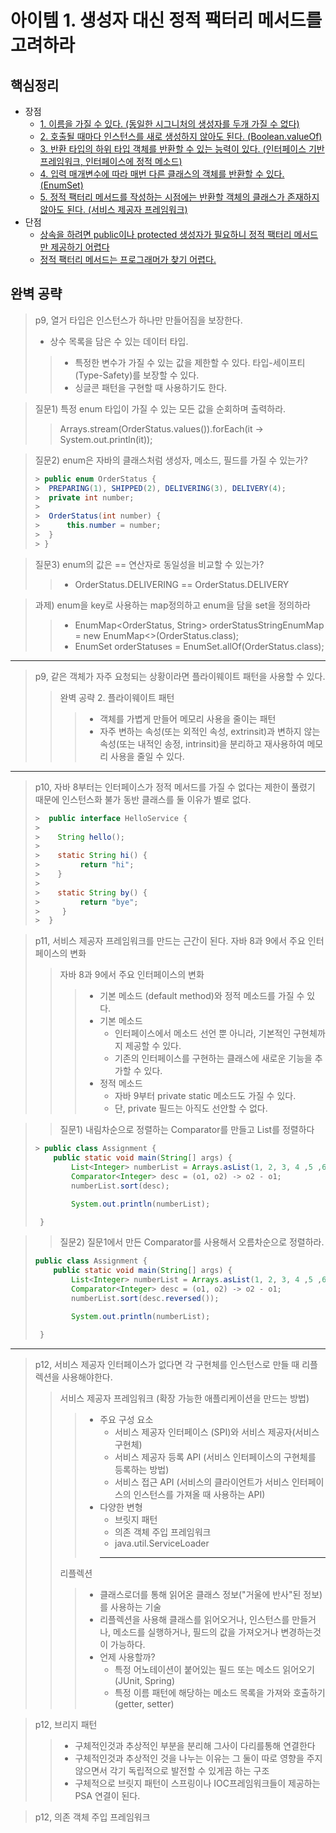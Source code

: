   # 아이템 1. 생성자 대신 정적 팩터리 메서드를 고려하라
## 핵심정리

- 장점
  - [1. 이름을 가질 수 있다. (동일한 시그니처의 생성자를 두개 가질 수 없다)](https://github.com/hwanyeongchoi/effectiveJava_study/blob/main/src/%EC%83%9D%EC%84%B1%EC%9E%90_%EB%8C%80%EC%8B%A0_%EC%A0%95%EC%A0%81_%ED%8C%A9%ED%84%B0%EB%A6%AC_%EB%A9%94%EC%84%9C%EB%93%9C%EB%A5%BC_%EA%B3%A0%EB%A0%A4%ED%95%98%EB%9D%BC/item01/Order.java)
  - [2. 호출될 때마다 인스턴스를 새로 생성하지 않아도 된다. (Boolean.valueOf)](https://github.com/hwanyeongchoi/effectiveJava_study/blob/main/src/%EC%83%9D%EC%84%B1%EC%9E%90_%EB%8C%80%EC%8B%A0_%EC%A0%95%EC%A0%81_%ED%8C%A9%ED%84%B0%EB%A6%AC_%EB%A9%94%EC%84%9C%EB%93%9C%EB%A5%BC_%EA%B3%A0%EB%A0%A4%ED%95%98%EB%9D%BC/item01/Settings.java)
  - [3. 반환 타입의 하위 타입 객체를 반환할 수 있는 능력이 있다. (인터페이스 기반 프레임워크, 인터페이스에 정적 메소드)](https://github.com/hwanyeongchoi/effectiveJava_study/blob/main/src/%EC%83%9D%EC%84%B1%EC%9E%90_%EB%8C%80%EC%8B%A0_%EC%A0%95%EC%A0%81_%ED%8C%A9%ED%84%B0%EB%A6%AC_%EB%A9%94%EC%84%9C%EB%93%9C%EB%A5%BC_%EA%B3%A0%EB%A0%A4%ED%95%98%EB%9D%BC/item01/HelloServiceFactory.java)
  - [4. 입력 매개변수에 따라 매번 다른 클래스의 객체를 반환할 수 있다. (EnumSet)](https://github.com/hwanyeongchoi/effectiveJava_study/blob/main/src/%EC%83%9D%EC%84%B1%EC%9E%90_%EB%8C%80%EC%8B%A0_%EC%A0%95%EC%A0%81_%ED%8C%A9%ED%84%B0%EB%A6%AC_%EB%A9%94%EC%84%9C%EB%93%9C%EB%A5%BC_%EA%B3%A0%EB%A0%A4%ED%95%98%EB%9D%BC/item01/HelloServiceFactory.java)
  - [5. 정적 팩터리 메서드를 작성하는 시점에는 반환할 객체의 클래스가 존재하지 않아도 된다. (서비스 제공자 프레임워크)](https://github.com/hwanyeongchoi/effectiveJava_study/blob/main/src/%EC%83%9D%EC%84%B1%EC%9E%90_%EB%8C%80%EC%8B%A0_%EC%A0%95%EC%A0%81_%ED%8C%A9%ED%84%B0%EB%A6%AC_%EB%A9%94%EC%84%9C%EB%93%9C%EB%A5%BC_%EA%B3%A0%EB%A0%A4%ED%95%98%EB%9D%BC/item01/HelloServiceFactory.java)
- 단점
  - [상속을 하려면 public이나 protected 생성자가 필요하니 정적 팩터리 메서드만 제공하기 어렵다](https://github.com/hwanyeongchoi/effectiveJava_study/blob/main/src/%EC%83%9D%EC%84%B1%EC%9E%90_%EB%8C%80%EC%8B%A0_%EC%A0%95%EC%A0%81_%ED%8C%A9%ED%84%B0%EB%A6%AC_%EB%A9%94%EC%84%9C%EB%93%9C%EB%A5%BC_%EA%B3%A0%EB%A0%A4%ED%95%98%EB%9D%BC/item01/AdvancedSettings.java)
  - [정적 팩터리 메서드는 프로그래머가 찾기 어렵다.](https://github.com/hwanyeongchoi/effectiveJava_study/blob/main/src/%EC%83%9D%EC%84%B1%EC%9E%90_%EB%8C%80%EC%8B%A0_%EC%A0%95%EC%A0%81_%ED%8C%A9%ED%84%B0%EB%A6%AC_%EB%A9%94%EC%84%9C%EB%93%9C%EB%A5%BC_%EA%B3%A0%EB%A0%A4%ED%95%98%EB%9D%BC/item01/Settings.java)


## 완벽 공략
  > p9, 열거 타입은 인스턴스가 하나만 만들어짐을 보장한다.
  > - 상수 목록을 담은 수 있는 데이터 타입.
  >> - 특정한 변수가 가질 수 있는 값을 제한할 수 있다. 타입-세이프티(Type-Safety)를 보장할 수 있다.
  >> - 싱글콘 패턴을 구현할 때 사용하기도 한다.
  
  >질문1) 특정 enum 타입이 가질 수 있는 모든 값을 순회하며 출력하라.
  >>  Arrays.stream(OrderStatus.values()).forEach(it -> System.out.println(it));

  >질문2) enum은 자바의 클래스처럼 생성자, 메소드, 필드를 가질 수 있는가?
  > ```java
  >> public enum OrderStatus {
  >>  PREPARING(1), SHIPPED(2), DELIVERING(3), DELIVERY(4);
  >>  private int number;
  >> 
  >>  OrderStatus(int number) {
  >>      this.number = number;
  >>  }
  >> }
  
  >질문3) enum의 값은 == 연산자로 동일성을 비교할 수 있는가?
  >> - OrderStatus.DELIVERING == OrderStatus.DELIVERY
  
  >과제) enum을 key로 사용하는 map정의하고 enum을 담을 set을 정의하라
  >> - EnumMap<OrderStatus, String> orderStatusStringEnumMap = new EnumMap<>(OrderStatus.class);
  >> - EnumSet<OrderStatus> orderStatuses = EnumSet.allOf(OrderStatus.class);

  ---

  > p9, 같은 객체가 자주 요청되는 상황이라면 플라이웨이트 패턴을 사용할 수 있다.
  >> 완벽 공략 2. 플라이웨이트 패턴
  >>> - 객체를 가볍게 만들어 메모리 사용을 줄이는 패턴
  >>> - 자주 변하는 속성(또는 외적인 속성, extrinsit)과 변하지 않는 속성(또는 내적인 송정, intrinsit)을 분리하고 재사용하여 메모리 사용을 줄일 수 있다.

  ---

  > p10, 자바 8부터는 인터페이스가 정적 메서드를 가질 수 없다는 제한이 풀렸기 때문에 인스턴스화 불가 동반 클래스를 둘 이유가 별로 없다.
  > ``` java
  >>  public interface HelloService {
  >> 
  >>    String hello();
  >>    
  >>    static String hi() {
  >>         return "hi";
  >>    }
  >>
  >>    static String by() {
  >>         return "bye";
  >>     }
  >>  }

  > p11, 서비스 제공자 프레임워크를 만드는 근간이 된다. 자바 8과 9에서 주요 인터페이스의 변화
  >> 자바 8과 9에서 주요 인터페이스의 변화
  >>> - 기본 메소드 (default method)와 정적 메소드를 가질 수 있다.
  >>> - 기본 메소드
  >>>   - 인터페이스에서 메소드 선언 뿐 아니라, 기본적인 구현체까지 제공할 수 있다.
  >>>   - 기존의 인터페이스를 구현하는 클래스에 새로운 기능을 추가할 수 있다.
  >>> - 정적 메소드
  >>>   - 자바 9부터 private static 메소드도 가질 수 있다.
  >>>   - 단, private 필드는 아직도 선안할 수 없다.
  
  >> 질문1) 내림차순으로 정렬하는 Comparator를 만들고 List<Integer>를 정렬하다
  > ``` java
  >> public class Assignment {
  >     public static void main(String[] args) {
  >         List<Integer> numberList = Arrays.asList(1, 2, 3, 4 ,5 ,6 ,7 ,8 ,9, 10);
  >         Comparator<Integer> desc = (o1, o2) -> o2 - o1;
  >         numberList.sort(desc);
  > 
  >         System.out.println(numberList);
  > 
  >  }

  >> 질문2) 질문1에서 만든 Comparator를 사용해서 오름차순으로 정렬하라.
  > ``` java
  > public class Assignment {
  >     public static void main(String[] args) {
  >         List<Integer> numberList = Arrays.asList(1, 2, 3, 4 ,5 ,6 ,7 ,8 ,9, 10);
  >         Comparator<Integer> desc = (o1, o2) -> o2 - o1;
  >         numberList.sort(desc.reversed());
  > 
  >         System.out.println(numberList);
  > 
  >  }

  ---

  > p12, 서비스 제공자 인터페이스가 없다면 각 구현체를 인스턴스로 만들 때 리플렉션을 사용해야한다.
  >> 서비스 제공자 프레임워크 (확장 가능한 애플리케이션을 만드는 방법)
  >>> - 주요 구성 요소
  >>>   - 서비스 제공자 인터페이스 (SPI)와 서비스 제공자(서비스 구현체)
  >>>   - 서비스 제공자 등록 API (서비스 인터페이스의 구현체를 등록하는 방법)
  >>>   - 서비스 접근 API (서비스의 클라이언트가 서비스 인터페이스의 인스턴스를 가져올 때 사용하는 API)
  >>> - 다양한 변형
  >>>   - 브릿지 패턴
  >>>   - 의존 객체 주입 프레임워크
  >>>   - java.util.ServiceLoader
  >>>   ---
  >> 리플렉션
  >>> - 클래스로더를 통해 읽어온 클래스 정보("거울에 반사"된 정보)를 사용하는 기술
  >>> - 리플렉션을 사용해 클래스를 읽어오거나, 인스턴스를 만들거나, 메소드를 실행하거나, 필드의 값을 가져오거나 변경하는것이 가능하다.
  >>> - 언제 사용할까?
  >>>   - 특정 어노테이션이 붙어있는 필드 또는 메소드 읽어오기 (JUnit, Spring)
  >>>   - 특정 이름 패턴에 해당하는 메소드 목록을 가져와 호출하기 (getter, setter)

  > p12, 브리지 패턴
  >> - 구체적인것과 추상적인 부분을 분리해 그사이 다리를통해 연결한다
  >> - 구체적인것과 추상적인 것을 나누는 이유는 그 둘이 따로 영향을 주지 않으면서 각기 독립적으로 발전할 수 있게끔 하는 구조
  >> - 구체적으로 브릿지 패턴이 스프링이나 IOC프레임워크들이 제공하는 PSA 연결이 된다.

  > p12, 의존 객체 주입 프레임워크
